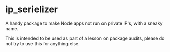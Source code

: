 # ip_serielizer
A handy package to make Node apps not run on private IP's, with a sneaky name.

This is intended to be used as part of a lesson on package audits, please do 
not try to use this for anything else.

